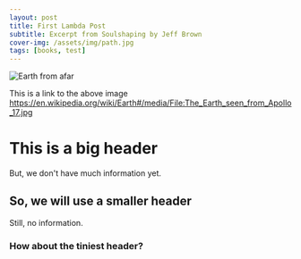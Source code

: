 ```yaml
---
layout: post
title: First Lambda Post
subtitle: Excerpt from Soulshaping by Jeff Brown
cover-img: /assets/img/path.jpg
tags: [books, test]
---
```

![Earth from afar]('https://en.wikipedia.org/wiki/Earth#/media/File:The_Earth_seen_from_Apollo_17.jpg')

This is a link to the above image
https://en.wikipedia.org/wiki/Earth#/media/File:The_Earth_seen_from_Apollo_17.jpg

# This is a big header

But, we don't have much information yet.

## So, we will use a smaller header

Still, no information.

### How about the tiniest header?
